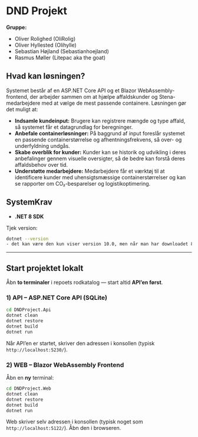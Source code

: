 # DND Projekt

**Gruppe:**

- Oliver Rolighed (OliRolig)
- Oliver Hyllested (Olihylle)
- Sebastian Højland (Sebastianhoejland)
- Rasmus Møller (Litepac aka the goat)

## Hvad kan løsningen?

Systemet består af en ASP.NET Core API og et Blazor WebAssembly-frontend, der arbejder sammen om at hjælpe affaldskunder og Stena-medarbejdere med at vælge de mest passende containere. Løsningen gør det muligt at:

- **Indsamle kundeinput:** Brugere kan registrere mængde og type affald, så systemet får et datagrundlag for beregninger.
- **Anbefale containerløsninger:** På baggrund af input foreslår systemet en passende containerstørrelse og afhentningsfrekvens, så over- og underfyldning undgås.
- **Skabe overblik for kunder:** Kunder kan se historik og udvikling i deres anbefalinger gennem visuelle oversigter, så de bedre kan forstå deres affaldsbehov over tid.
- **Understøtte medarbejdere:** Medarbejdere får et værktøj til at identificere kunder med uhensigtsmæssige containerstørrelser og kan se rapporter om CO₂-besparelser og logistikoptimering.

## SystemKrav

- **.NET 8 SDK**

Tjek version:

~~~bash
dotnet --version
- det kan være den kun viser version 10.0, men når man har downloadet 8.0 virker det.
~~~

---

## Start projektet lokalt

Åbn **to terminaler** i repoets rodkatalog — start altid **API’en først**.

### 1) API – ASP.NET Core API (SQLite)

~~~bash
cd DNDProject.Api
dotnet clean
dotnet restore
dotnet build
dotnet run
~~~

Når API’en er startet, skriver den adressen i konsollen (typisk `http://localhost:5230/`).

### 2) WEB – Blazor WebAssembly Frontend

Åbn en **ny** terminal:

~~~bash
cd DNDProject.Web
dotnet clean
dotnet restore
dotnet build
dotnet run
~~~

Web skriver selv adressen i konsollen (typisk noget som `http://localhost:5122/`). Åbn den i browseren.
